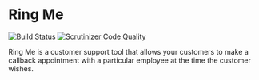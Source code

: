 # Ring Me
[![Build Status](https://travis-ci.org/idevelopment/RingMe.svg?branch=master)](https://travis-ci.org/idevelopment/RingMe)
[![Scrutinizer Code Quality](https://scrutinizer-ci.com/g/idevelopment/RingMe/badges/quality-score.png?b=master)](https://scrutinizer-ci.com/g/idevelopment/RingMe/?branch=master)

Ring Me is a customer support tool that allows your customers to make a callback appointment with a particular employee at the time the customer wishes.